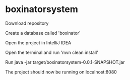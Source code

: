 # boxinatorsystem

Download repository

Create a database called 'boxinator'

Open the project in IntelliJ IDEA

Open the terminal and run 'mvn clean install'

Run java -jar target/boxinatorsystem-0.0.1-SNAPSHOT.jar

The project should now be running on localhost:8080
